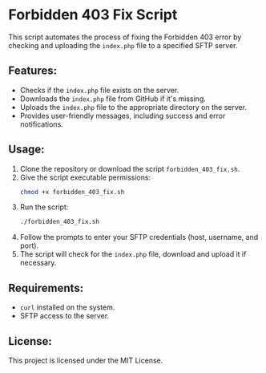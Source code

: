 
# Forbidden 403 Fix Script

This script automates the process of fixing the Forbidden 403 error by checking and uploading the `index.php` file to a specified SFTP server.

## Features:
- Checks if the `index.php` file exists on the server.
- Downloads the `index.php` file from GitHub if it's missing.
- Uploads the `index.php` file to the appropriate directory on the server.
- Provides user-friendly messages, including success and error notifications.

## Usage:
1. Clone the repository or download the script `forbidden_403_fix.sh`.
2. Give the script executable permissions:
    ```bash
    chmod +x forbidden_403_fix.sh
    ```
3. Run the script:
    ```bash
    ./forbidden_403_fix.sh
    ```
4. Follow the prompts to enter your SFTP credentials (host, username, and port).
5. The script will check for the `index.php` file, download and upload it if necessary.

## Requirements:
- `curl` installed on the system.
- SFTP access to the server.

## License:
This project is licensed under the MIT License.
